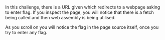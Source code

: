 In this challenge, there is a URL given which redirects to a webpage asking to enter flag. 
If you inspect the page, you will notice that there is a fetch being called and then web assembly is being utilised.

As you scroll on you will notice the flag in the page source itself, once you try to enter any flag.
